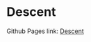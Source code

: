 # Descent

Github Pages link: [Descent](https://jasonmehroziad.github.io/Descent/ "Project Website")
